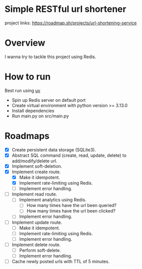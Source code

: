 # Simple RESTful url shortener
project links: https://roadmap.sh/projects/url-shortening-service

# Overview
I wanna try to tackle this project using Redis.


# How to run
Best run using [uv](https://astral.sh)
- Spin up Redis server on default port
- Create virtual environment with python version >= 3.13.0
- Install dependencies
- Run main.py on src/main.py


# Roadmaps
- [x] Create persistent data storage (SQLite3).
- [x] Abstract SQL command (create, read, update, delete) to add/modify/delete url.
- [x] Implement soft-deletion.
- [x] Implement create route.
    - [x] Make it idempotent.
    - [x] Implement rate-limiting using Redis.
    - [ ] Implement error handling.
- [ ] Implement read route.
    - [ ] Implement analytics using Redis.
        - [ ] How many times have the url been queried?
        - [ ] How many times have the url been clicked?
    - [ ] Implement error handling.
- [ ] Implement update route.
    - [ ] Make it idempotent.
    - [ ] Implement rate-limiting using Redis.
    - [ ] Implement error handling.
- [ ] Implement delete route.
    - [ ] Perform soft-delete.
    - [ ] Implement error handling.
- [ ] Cache newly posted urls with TTL of 5 minutes.
